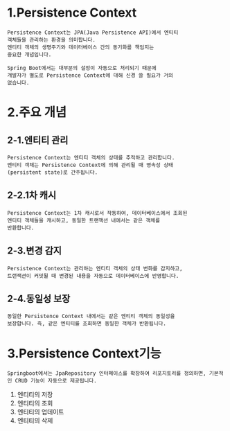 # 1.Persistence Context
    Persistence Context는 JPA(Java Persistence API)에서 엔티티
    객체들을 관리하는 환경을 의미합니다. 
    엔티티 객체의 생명주기와 데이터베이스 간의 동기화를 책임지는
    중요한 개념입니다.

    Spring Boot에서는 대부분의 설정이 자동으로 처리되기 때문에 
    개발자가 별도로 Persistence Context에 대해 신경 쓸 필요가 거의 
    없습니다.
    
# 2.주요 개념
## 2-1.엔티티 관리
    Persistence Context는 엔티티 객체의 상태를 추적하고 관리합니다.
    엔티티 객체는 Persistence Context에 의해 관리될 때 영속성 상태
    (persistent state)로 간주됩니다.

## 2-2.1차 캐시
    Persistence Context는 1차 캐시로서 작동하여, 데이터베이스에서 조회된 
    엔티티 객체들을 캐시하고, 동일한 트랜잭션 내에서는 같은 객체를 
    반환합니다.

## 2-3.변경 감지
    Persistence Context는 관리하는 엔티티 객체의 상태 변화를 감지하고,
    트랜잭션이 커밋될 때 변경된 내용을 자동으로 데이터베이스에 반영합니다.

## 2-4.동일성 보장
    동일한 Persistence Context 내에서는 같은 엔티티 객체의 동일성을 
    보장합니다. 즉, 같은 엔티티를 조회하면 동일한 객체가 반환됩니다.



# 3.Persistence Context기능
    Springboot에서는 JpaRepository 인터페이스를 확장하여 리포지토리를 정의하면, 기본적인 CRUD 기능이 자동으로 제공됩니다.

1. 엔티티의 저장
2. 엔티티의 조회
3. 엔티티의 업데이트
4. 엔티티의 삭제